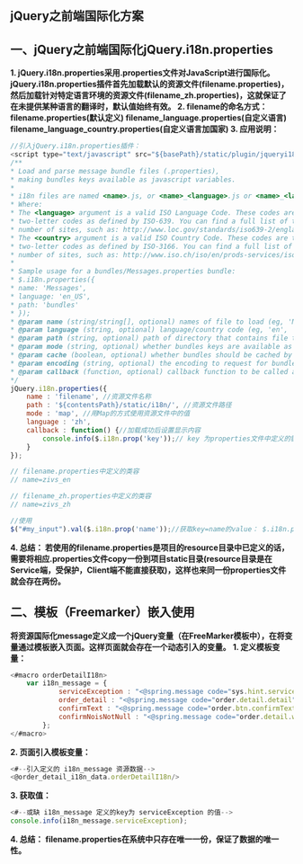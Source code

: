 ## jQuery之前端国际化方案

## 一、jQuery之前端国际化jQuery.i18n.properties
**1. jQuery.i18n.properties采用.properties文件对JavaScript进行国际化。jQuery.i18n.properties插件首先加载默认的资源文件(filename.properties)，然后加载针对特定语言环境的资源文件(filename_zh.properties)，这就保证了在未提供某种语言的翻译时，默认值始终有效。
2. filename的命名方式：
   filename.properties(默认定义)
   filename_language.properties(自定义语言)
   filename_language_country.properties(自定义语言加国家)
3. 应用说明：**
```javascript
//引入jQuery.i18n.properties插件：
<script type="text/javascript" src="${basePath}/static/plugin/jqueryi18n/jquery.i18n.properties.min.js"></script>
/**
* Load and parse message bundle files (.properties),
* making bundles keys available as javascript variables.
*
* i18n files are named <name>.js, or <name>_<language>.js or <name>_<language>_<country>.js
* Where:
* The <language> argument is a valid ISO Language Code. These codes are the lower-case,
* two-letter codes as defined by ISO-639. You can find a full list of these codes at a
* number of sites, such as: http://www.loc.gov/standards/iso639-2/englangn.html
* The <country> argument is a valid ISO Country Code. These codes are the upper-case,
* two-letter codes as defined by ISO-3166. You can find a full list of these codes at a
* number of sites, such as: http://www.iso.ch/iso/en/prods-services/iso3166ma/02iso-3166-code-lists/list-en1.html
*
* Sample usage for a bundles/Messages.properties bundle:
* $.i18n.properties({
* name: 'Messages',
* language: 'en_US',
* path: 'bundles'
* });
* @param name (string/string[], optional) names of file to load (eg, 'Messages' or ['Msg1','Msg2']). Defaults to "Messages"
* @param language (string, optional) language/country code (eg, 'en', 'en_US', 'pt_BR'). if not specified, language reported by the browser will be used instead.
* @param path (string, optional) path of directory that contains file to load
* @param mode (string, optional) whether bundles keys are available as JavaScript variables/functions or as a map (eg, 'vars' or 'map')
* @param cache (boolean, optional) whether bundles should be cached by the browser, or forcibly reloaded on each page load. Defaults to false (i.e. forcibly reloaded)
* @param encoding (string, optional) the encoding to request for bundles. Property file resource bundles are specified to be in ISO-8859-1 format. Defaults to UTF-8 for backward compatibility.
* @param callback (function, optional) callback function to be called after script is terminated
*/ 
jQuery.i18n.properties({
    name : 'filename', //资源文件名称
    path : '${contentsPath}/static/i18n/', //资源文件路径
    mode : 'map', //用Map的方式使用资源文件中的值
    language : 'zh',
    callback : function() {//加载成功后设置显示内容
        console.info($.i18n.prop('key'));// key 为properties文件中定义的键值对相应的key，这样既数据key对应的value
    }
});

// filename.properties中定义的类容
// name=zivs_en

// filename_zh.properties中定义的类容
// name=zivs_zh

//使用
$("#my_input").val($.i18n.prop('name'));//获取key=name的value： $.i18n.prop('name')
```
**4. 总结：
若使用的filename.properties是项目的resource目录中已定义的话，需要将相应.properties文件copy一份到项目static目录(resource目录是在Service端，受保护，Client端不能直接获取)，这样也来同一份properties文件就会存在两份。**


## 二、模板（Freemarker）嵌入使用
**将资源国际化message定义成一个jQuery变量（在FreeMarker模板中），在将变量通过模板嵌入页面。这样页面就会存在一个动态引入的变量。**
**1. 定义模板变量：**
```javascript
<#macro orderDetailI18n>
    var i18n_message = {
            serviceException : "<@spring.message code="sys.hint.serviceException"/>",// <@spring.message code="sys.hint.serviceException"/>Spring i18n 的页面书写方式
            order_detail : "<@spring.message code="order.detail.detail"/>",
            confirmText : "<@spring.message code="order.btn.confirmText"/>",
            confirmNoisNotNull : "<@spring.message code="order.detail.win.confirmNoisNotNull"/>"
        };
</#macro>
```
**2. 页面引入模板变量：**
```javascript
<#--引入定义的 i18n_message 资源数据-->
<@order_detail_i18n_data.orderDetailI18n/>
```
**3. 获取值：**
```javascript
<#--或缺 i18n_message 定义的key为 serviceException 的值-->
console.info(i18n_message.serviceException);
```
**4. 总结：**
**filename.properties在系统中只存在唯一一份，保证了数据的唯一性。**